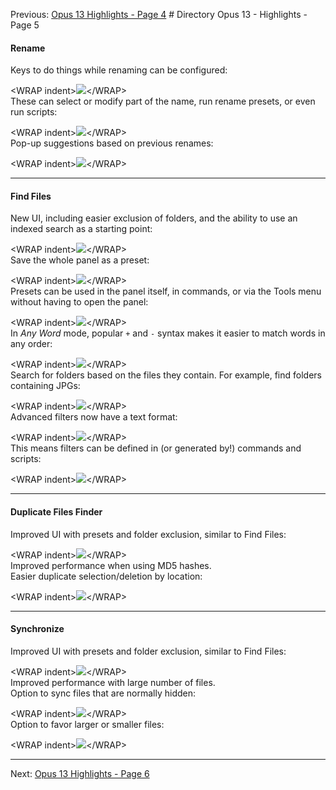 Previous: [Opus 13 Highlights - Page 4](/Manual/release_history/opus13/page4.md) # Directory Opus 13 - Highlights - Page 5

#### Rename

Keys to do things while renaming can be configured:

\<WRAP indent\>![](/Manual/images/release_history/rename_config.png)\</WRAP\>  
These can select or modify part of the name, run rename presets, or even run scripts:

\<WRAP indent\>![](/Manual/images/release_history/rename_keys.gif)\</WRAP\>  
Pop-up suggestions based on previous renames:

\<WRAP indent\>![](/Manual/images/release_history/rename_suggs.png)\</WRAP\>  

------------------------------------------------------------------------

#### Find Files

New UI, including easier exclusion of folders, and the ability to use an indexed search as a starting point:

\<WRAP indent\>![](/Manual/images/release_history/find_simple.png)\</WRAP\>  
Save the whole panel as a preset:

\<WRAP indent\>![](/Manual/images/release_history/find_presets.png)\</WRAP\>  
Presets can be used in the panel itself, in commands, or via the Tools menu without having to open the panel:

\<WRAP indent\>![](/Manual/images/release_history/find_tools.png)\</WRAP\>  
In *Any Word* mode, popular `+` and `-` syntax makes it easier to match words in any order:

\<WRAP indent\>![](/Manual/images/release_history/find_plusminus.png)\</WRAP\>  
Search for folders based on the files they contain. For example, find folders containing JPGs:

\<WRAP indent\>![](/Manual/images/release_history/find_foldercont.png)\</WRAP\>  
Advanced filters now have a text format:

\<WRAP indent\>![](/Manual/images/release_history/find_editastext.gif)\</WRAP\>  
This means filters can be defined in (or generated by!) commands and scripts:

\<WRAP indent\>![](/Manual/images/release_history/find_cmd_filter.png)\</WRAP\>  

------------------------------------------------------------------------

#### Duplicate Files Finder

Improved UI with presets and folder exclusion, similar to Find Files:

\<WRAP indent\>![](/Manual/images/release_history/dupes_ui.png)\</WRAP\>  
Improved performance when using MD5 hashes.  
Easier duplicate selection/deletion by location:

\<WRAP indent\>![](/Manual/images/release_history/dupe_select.png)\</WRAP\>  

------------------------------------------------------------------------

#### Synchronize

Improved UI with presets and folder exclusion, similar to Find Files:

\<WRAP indent\>![](/Manual/images/release_history/sync_ui.png)\</WRAP\>  
Improved performance with large number of files.  
Option to sync files that are normally hidden:

\<WRAP indent\>![](/Manual/images/release_history/sync_hidden.png)\</WRAP\>  
Option to favor larger or smaller files:

\<WRAP indent\>![](/Manual/images/release_history/sync_larger.png)\</WRAP\>  

------------------------------------------------------------------------

Next: [Opus 13 Highlights - Page 6](/Manual/release_history/opus13/page6.md)
